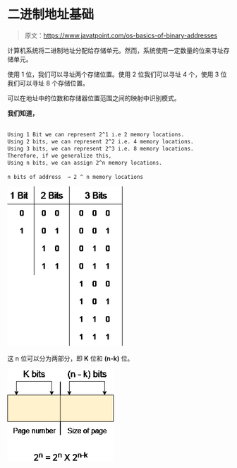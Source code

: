 # 二进制地址基础

> 原文：<https://www.javatpoint.com/os-basics-of-binary-addresses>

计算机系统将二进制地址分配给存储单元。然而，系统使用一定数量的位来寻址存储单元。

使用 1 位，我们可以寻址两个存储位置。使用 2 位我们可以寻址 4 个，使用 3 位我们可以寻址 8 个存储位置。

可以在地址中的位数和存储器位置范围之间的映射中识别模式。

**我们知道，**

```

Using 1 Bit we can represent 2^1 i.e 2 memory locations. 
Using 2 bits, we can represent 2^2 i.e. 4 memory locations. 
Using 3 bits, we can represent 2^3 i.e. 8 memory locations. 
Therefore, if we generalize this, 
Using n bits, we can assign 2^n memory locations.  

n bits of address  → 2 ^ n memory locations 

```

![OS Basics of Binary Addresses](img/1eb2d497b473db4667b4a0faa6738823.png)

这 n 位可以分为两部分，即 **K** 位和 **(n-k)** 位。

![OS Basics of Binary Addresses 1](img/9abd32d88f6b4252080f4d7ffdaf41cf.png)
